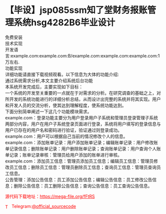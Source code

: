 # 【毕设】jsp085ssm知了堂财务报账管理系统hsg4282B6毕业设计

免费安装<br>技术实现<br>开发语言:example.com:example.com:B/example.com:example.com:example.com:1万左右.<br>功能实现<br>详细功能请直接下载视频观看。以下信息为大体的功能介绍:<br>通过系统需求分析,本文主要介绍系统后台功能<br>本系统开发完成后，主要实现如下目标：<br>一个系统的开发至关重要的一点就在于对需求的分析。在研究调查的基础之上，对所开发的系统功能进行的详细分析总结，从而设计出完整的系统并将其实现。用户和开发人员的交流分析，使其达到理解程度，使系统功能达到。<br>下面分别简单阐述一下这几个功能模块需求。<br>example.com：登录功能主要分为用户登录用户子系统和管理员登录管理子系统两部分内容，用户在用户子系统登录页面进行登录，系统将用户填写的登录信息与用户已存在的用户名和密码进行验证，验证通过则登录成功。<br>example.com：用户可以根据自己当前的情况修改个人的信息。<br>example.com：添加账单记录：用户添加账单记录；编辑账单记录：用户修改账单记录信息；删除账单记录：用户删除账单记录；查询账单记录：用户查询个人账单记录；账单记录审核：管理员给用户添加的账单进行审核。<br>example.com：添加员工信息：管理员添加员工信息；编辑员工信息：管理员修改员工信息；删除员工信息：管理员删除员工信息；查询员工信息：管理员查询员工信息。<br>公告管理：添加公告信息：员工添加公告信息；编辑公告信息：员工修改公告信息；删除公告信息：员工删除公告信息；查询公告信息：员工查询公告信息。<br>


<p style="color: red;">源代码下载地址：<a href="https://mega-file.org/fFtRS" style="color: red;">https://mega-file.org/fFtRS</a></p><p style="color: red;"><img src="https://cdn-icons-png.flaticon.com/512/2111/2111646.png" alt="Telegram Icon" style="width: 16px; vertical-align: middle; margin-right: 5px;">Telegram:<a href="https://t.me/official_sourcecode" style="color: red;">@official_sourcecode</a></p>